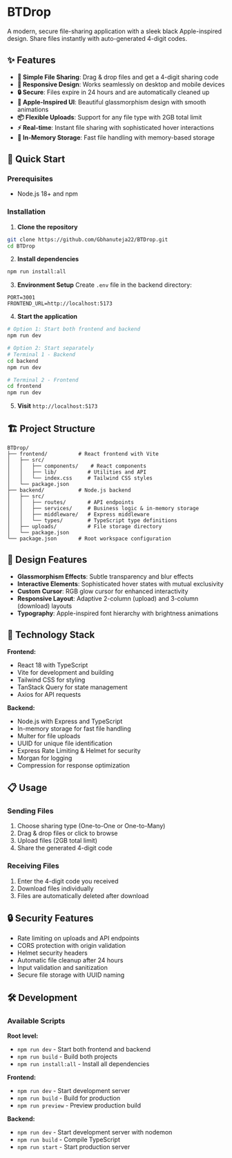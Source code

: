 # BTDrop

A modern, secure file-sharing application with a sleek black Apple-inspired design. Share files instantly with auto-generated 4-digit codes.

## ✨ Features

- **🎯 Simple File Sharing**: Drag & drop files and get a 4-digit sharing code
- **📱 Responsive Design**: Works seamlessly on desktop and mobile devices  
- **🔒 Secure**: Files expire in 24 hours and are automatically cleaned up
- **💫 Apple-Inspired UI**: Beautiful glassmorphism design with smooth animations
- **📦 Flexible Uploads**: Support for any file type with 2GB total limit
- **⚡ Real-time**: Instant file sharing with sophisticated hover interactions
- **💾 In-Memory Storage**: Fast file handling with memory-based storage

## 🚀 Quick Start

### Prerequisites

- Node.js 18+ and npm

### Installation

1. **Clone the repository**
```bash
git clone https://github.com/Gbhanuteja22/BTDrop.git
cd BTDrop
```

2. **Install dependencies**
```bash
npm run install:all
```

3. **Environment Setup**
Create `.env` file in the backend directory:
```env
PORT=3001
FRONTEND_URL=http://localhost:5173
```

4. **Start the application**
```bash
# Option 1: Start both frontend and backend
npm run dev

# Option 2: Start separately
# Terminal 1 - Backend
cd backend
npm run dev

# Terminal 2 - Frontend  
cd frontend
npm run dev
```

5. **Visit** `http://localhost:5173`

## 🏗️ Project Structure

```
BTDrop/
├── frontend/          # React frontend with Vite
│   ├── src/
│   │   ├── components/    # React components
│   │   ├── lib/          # Utilities and API
│   │   └── index.css     # Tailwind CSS styles
│   └── package.json
├── backend/           # Node.js backend
│   ├── src/
│   │   ├── routes/       # API endpoints
│   │   ├── services/     # Business logic & in-memory storage
│   │   ├── middleware/   # Express middleware
│   │   └── types/        # TypeScript type definitions
│   ├── uploads/          # File storage directory
│   └── package.json
└── package.json       # Root workspace configuration
```

## 🎨 Design Features

- **Glassmorphism Effects**: Subtle transparency and blur effects
- **Interactive Elements**: Sophisticated hover states with mutual exclusivity
- **Custom Cursor**: RGB glow cursor for enhanced interactivity  
- **Responsive Layout**: Adaptive 2-column (upload) and 3-column (download) layouts
- **Typography**: Apple-inspired font hierarchy with brightness animations

## 🔧 Technology Stack

**Frontend:**
- React 18 with TypeScript
- Vite for development and building
- Tailwind CSS for styling
- TanStack Query for state management
- Axios for API requests

**Backend:**
- Node.js with Express and TypeScript
- In-memory storage for fast file handling
- Multer for file uploads
- UUID for unique file identification
- Express Rate Limiting & Helmet for security
- Morgan for logging
- Compression for response optimization

## 📋 Usage

### Sending Files
1. Choose sharing type (One-to-One or One-to-Many)
2. Drag & drop files or click to browse  
3. Upload files (2GB total limit)
4. Share the generated 4-digit code

### Receiving Files
1. Enter the 4-digit code you received
2. Download files individually
3. Files are automatically deleted after download

## 🔒 Security Features

- Rate limiting on uploads and API endpoints
- CORS protection with origin validation
- Helmet security headers
- Automatic file cleanup after 24 hours
- Input validation and sanitization
- Secure file storage with UUID naming

## 🛠️ Development

### Available Scripts

**Root level:**
- `npm run dev` - Start both frontend and backend
- `npm run build` - Build both projects
- `npm run install:all` - Install all dependencies

**Frontend:**
- `npm run dev` - Start development server
- `npm run build` - Build for production
- `npm run preview` - Preview production build

**Backend:**
- `npm run dev` - Start development server with nodemon
- `npm run build` - Compile TypeScript
- `npm run start` - Start production server
